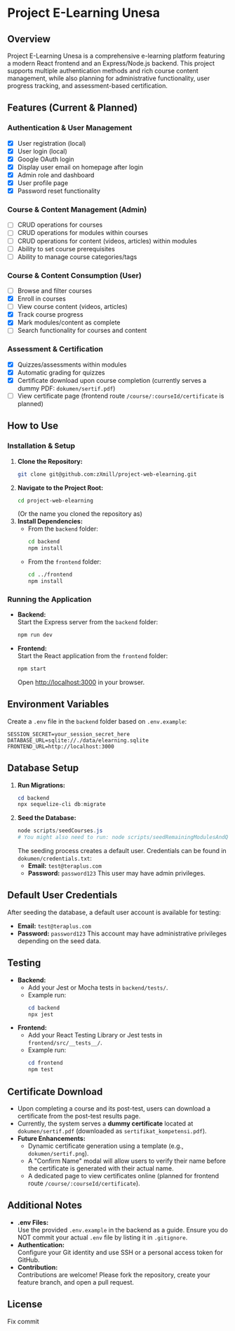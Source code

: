 # Project E-Learning Unesa

## Overview
Project E-Learning Unesa is a comprehensive e-learning platform featuring a modern React frontend and an Express/Node.js backend. This project supports multiple authentication methods and rich course content management, while also planning for administrative functionality, user progress tracking, and assessment-based certification.

## Features (Current & Planned)

### Authentication & User Management
- [x] User registration (local)
- [x] User login (local)
- [x] Google OAuth login
- [x] Display user email on homepage after login
- [x] Admin role and dashboard
- [x] User profile page
- [x] Password reset functionality

### Course & Content Management (Admin)
- [ ] CRUD operations for courses
- [ ] CRUD operations for modules within courses
- [ ] CRUD operations for content (videos, articles) within modules
- [ ] Ability to set course prerequisites
- [ ] Ability to manage course categories/tags

### Course & Content Consumption (User)
- [ ] Browse and filter courses
- [x] Enroll in courses
- [ ] View course content (videos, articles)
- [x] Track course progress
- [x] Mark modules/content as complete
- [ ] Search functionality for courses and content

### Assessment & Certification
- [x] Quizzes/assessments within modules
- [x] Automatic grading for quizzes
- [x] Certificate download upon course completion (currently serves a dummy PDF: `dokumen/sertif.pdf`)
- [ ] View certificate page (frontend route `/course/:courseId/certificate` is planned)

## How to Use

### Installation & Setup
1. **Clone the Repository:**
   ```bash
   git clone git@github.com:zXmill/project-web-elearning.git
   ```
2. **Navigate to the Project Root:**
   ```bash
   cd project-web-elearning 
   ```
   (Or the name you cloned the repository as)
3. **Install Dependencies:**
   - From the `backend` folder:
     ```bash
     cd backend
     npm install
     ```
   - From the `frontend` folder:
     ```bash
     cd ../frontend
     npm install
     ```

### Running the Application
- **Backend:**  
  Start the Express server from the `backend` folder:  
  ```bash
  npm run dev
  ```
- **Frontend:**  
  Start the React application from the `frontend` folder:  
  ```bash
  npm start
  ```
  Open [http://localhost:3000](http://localhost:3000) in your browser.

## Environment Variables

Create a `.env` file in the `backend` folder based on `.env.example`:

```
SESSION_SECRET=your_session_secret_here
DATABASE_URL=sqlite://./data/elearning.sqlite
FRONTEND_URL=http://localhost:3000
```

## Database Setup

1. **Run Migrations:**
   ```powershell
   cd backend
   npx sequelize-cli db:migrate
   ```
2. **Seed the Database:**
   ```powershell
   node scripts/seedCourses.js
   # You might also need to run: node scripts/seedRemainingModulesAndQuestions.js
   ```
   The seeding process creates a default user. Credentials can be found in `dokumen/credentials.txt`:
   - **Email:** `test@teraplus.com`
   - **Password:** `password123`
   This user may have admin privileges.

## Default User Credentials
After seeding the database, a default user account is available for testing:
- **Email:** `test@teraplus.com`
- **Password:** `password123`
This account may have administrative privileges depending on the seed data.

## Testing

- **Backend:**
  - Add your Jest or Mocha tests in `backend/tests/`.
  - Example run:
    ```powershell
    cd backend
    npx jest
    ```
- **Frontend:**
  - Add your React Testing Library or Jest tests in `frontend/src/__tests__/`.
  - Example run:
    ```powershell
    cd frontend
    npm test
    ```

## Certificate Download

- Upon completing a course and its post-test, users can download a certificate from the post-test results page.
- Currently, the system serves a **dummy certificate** located at `dokumen/sertif.pdf` (downloaded as `sertifikat_kompetensi.pdf`).
- **Future Enhancements:**
    - Dynamic certificate generation using a template (e.g., `dokumen/sertif.png`).
    - A "Confirm Name" modal will allow users to verify their name before the certificate is generated with their actual name.
    - A dedicated page to view certificates online (planned for frontend route `/course/:courseId/certificate`).

## Additional Notes
- **.env Files:**  
  Use the provided `.env.example` in the backend as a guide. Ensure you do NOT commit your actual `.env` file by listing it in `.gitignore`.
- **Authentication:**  
  Configure your Git identity and use SSH or a personal access token for GitHub.
- **Contribution:**  
  Contributions are welcome! Please fork the repository, create your feature branch, and open a pull request.

## License
Fix commit